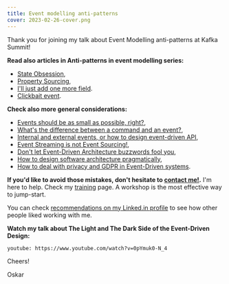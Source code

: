 ```yaml
---
title: Event modelling anti-patterns
cover: 2023-02-26-cover.png
---
```


Thank you for joining my talk about Event Modelling anti-patterns at Kafka Summit!

**Read also articles in Anti-patterns in event modelling series:**
- [State Obsession](/pl/state-obsession/),
- [Property Sourcing](/pl/property-sourcing/),
- [I'll just add one more field](/pl/i_will_just_add_one_more_field/).
- [Clickbait event](/pl/clickbait_event/).

**Check also more general considerations:**
- [Events should be as small as possible, right?](/pl/events_should_be_as_small_as_possible/),
- [What's the difference between a command and an event?](/pl/whats_the_difference_between_event_and_command/),
- [Internal and external events, or how to design event-driven API](/pl/internal_external_events/),
- [Event Streaming is not Event Sourcing!](/pl/event_streaming_is_not_event_sourcing/),
- [Don't let Event-Driven Architecture buzzwords fool you](/pl/dont_let_event_driven_architecture_buzzwords_fool_you/),
- [How to design software architecture pragmatically](/pl/how_to_design_software_architecture_pragmatically/),
- [How to deal with privacy and GDPR in Event-Driven systems](/pl/gdpr_in_event_driven_architecture/).

**If you'd like to avoid those mistakes, don't hesitate to [contact me!](mailto:oskar@event-driven.io).** I'm here to help. Check my [training](/pl/training/) page. A workshop is the most effective way to jump-start. 

You can check [recommendations on my Linked.in profile](https://www.linkedin.com/in/oskardudycz/) to see how other people liked working with me.

**Watch my talk about The Light and The Dark Side of the Event-Driven Design:**

`youtube: https://www.youtube.com/watch?v=0pYmuk0-N_4`

Cheers!

Oskar
